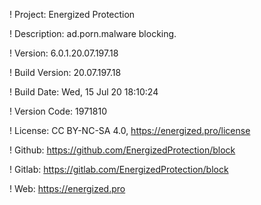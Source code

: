 ! Project: Energized Protection

! Description: ad.porn.malware blocking.

! Version: 6.0.1.20.07.197.18

! Build Version: 20.07.197.18

! Build Date: Wed, 15 Jul 20 18:10:24

! Version Code: 1971810

! License: CC BY-NC-SA 4.0, https://energized.pro/license

! Github: https://github.com/EnergizedProtection/block

! Gitlab: https://gitlab.com/EnergizedProtection/block


! Web: https://energized.pro
